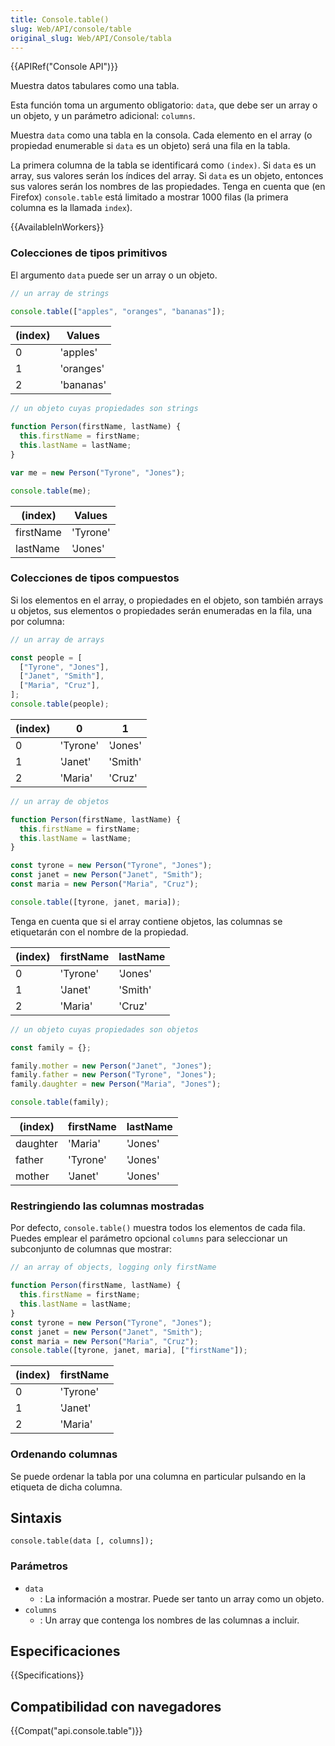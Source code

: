 ```yaml
---
title: Console.table()
slug: Web/API/console/table
original_slug: Web/API/Console/tabla
---
```


{{APIRef("Console API")}}

Muestra datos tabulares como una tabla.

Esta función toma un argumento obligatorio: `data`, que debe ser un array o un objeto, y un parámetro adicional: `columns`.

Muestra `data` como una tabla en la consola. Cada elemento en el array (o propiedad enumerable si `data` es un objeto) será una fila en la tabla.

La primera columna de la tabla se identificará como `(index)`. Si `data` es un array, sus valores serán los índices del array. Si `data` es un objeto, entonces sus valores serán los nombres de las propiedades. Tenga en cuenta que (en Firefox) `console.table` está limitado a mostrar 1000 filas (la primera columna es la llamada `index`).

{{AvailableInWorkers}}

### Colecciones de tipos primitivos

El argumento `data` puede ser un array o un objeto.

```js
// un array de strings

console.table(["apples", "oranges", "bananas"]);
```

| (index) | Values    |
|---------|-----------|
| 0       | 'apples'  |
| 1       | 'oranges' |
| 2       | 'bananas' |

```js
// un objeto cuyas propiedades son strings

function Person(firstName, lastName) {
  this.firstName = firstName;
  this.lastName = lastName;
}

var me = new Person("Tyrone", "Jones");

console.table(me);
```

| (index)   | Values   |
|-----------|----------|
| firstName | 'Tyrone' |
| lastName  | 'Jones'  |

### Colecciones de tipos compuestos

Si los elementos en el array, o propiedades en el objeto, son también arrays u objetos, sus elementos o propiedades serán enumeradas en la fila, una por columna:

```js
// un array de arrays

const people = [
  ["Tyrone", "Jones"],
  ["Janet", "Smith"],
  ["Maria", "Cruz"],
];
console.table(people);
```

| (index) | 0        | 1       |
|---------|----------|---------|
| 0       | 'Tyrone' | 'Jones' |
| 1       | 'Janet'  | 'Smith' |
| 2       | 'Maria'  | 'Cruz'  |

```js
// un array de objetos

function Person(firstName, lastName) {
  this.firstName = firstName;
  this.lastName = lastName;
}

const tyrone = new Person("Tyrone", "Jones");
const janet = new Person("Janet", "Smith");
const maria = new Person("Maria", "Cruz");

console.table([tyrone, janet, maria]);
```

Tenga en cuenta que si el array contiene objetos, las columnas se etiquetarán con el nombre de la propiedad.

| (index) | firstName | lastName |
|---------|-----------|----------|
| 0       | 'Tyrone'  | 'Jones'  |
| 1       | 'Janet'   | 'Smith'  |
| 2       | 'Maria'   | 'Cruz'   |

```js
// un objeto cuyas propiedades son objetos

const family = {};

family.mother = new Person("Janet", "Jones");
family.father = new Person("Tyrone", "Jones");
family.daughter = new Person("Maria", "Jones");

console.table(family);
```

| (index)  | firstName | lastName |
|----------|-----------|----------|
| daughter | 'Maria'   | 'Jones'  |
| father   | 'Tyrone'  | 'Jones'  |
| mother   | 'Janet'   | 'Jones'  |

### Restringiendo las columnas mostradas

Por defecto, `console.table()` muestra todos los elementos de cada fila. Puedes emplear el parámetro opcional `columns` para seleccionar un subconjunto de columnas que mostrar:

```js
// an array of objects, logging only firstName

function Person(firstName, lastName) {
  this.firstName = firstName;
  this.lastName = lastName;
}
const tyrone = new Person("Tyrone", "Jones");
const janet = new Person("Janet", "Smith");
const maria = new Person("Maria", "Cruz");
console.table([tyrone, janet, maria], ["firstName"]);
```

| (index) | firstName |
|---------|-----------|
| 0       | 'Tyrone'  |
| 1       | 'Janet'   |
| 2       | 'Maria'   |

### Ordenando columnas

Se puede ordenar la tabla por una columna en particular pulsando en la etiqueta de dicha columna.

## Sintaxis

```
console.table(data [, columns]);
```

### Parámetros

- `data`
  - : La información a mostrar. Puede ser tanto un array como un objeto.
- `columns`
  - : Un array que contenga los nombres de las columnas a incluir.

## Especificaciones

{{Specifications}}

## Compatibilidad con navegadores

{{Compat("api.console.table")}}
